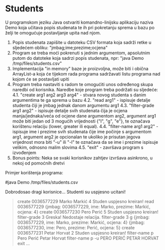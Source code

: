 # Students

U programskom jeziku Java ostvariti komandno-linijsku aplikaciju naziva Demo koja učitava popis studenata te 
ih pri pokretanju sprema u bazu po želji te omogućuje postavljanje upita nad njom.

1. Popis studenata zapišite u datoteku CSV formata koja sadrži retke u sljedećem obliku: "jmbag;ime;prezime;ocjena"
2. Program se treba moći pokrenuti s jednim argumentom, apsolutnim putom do datoteke koja sadrzi popis studenata, npr: "java Demo /tmp/files/students.csv"
3. Implementacija "in memory" baze je proizvoljna, može biti i obična ArrayList-a koja će tijekom rada programa sadržavati listu programa nad kojom će se postavljati upiti
4. Program treba nastaviti s radom te omogućiti unos određenog skupa naredbi od korisnika. Naredbe koje program treba podržati su sljedeće:
	4.1. "create arg1 arg2 arg3 arg4" - stvara novog studenta s danim argumentima te ga sprema u bazu
	4.2. "read arg1" - ispisuje detalje studenta čiji je jmbag jednak danom argumentu arg1
	4.3. "filter-grade arg1 arg2" - ispisuje detalje svih studenata čija je ocjena manja/jednaka/veća od ocjene dane argumentom arg2, argument arg1 može biti jedan od 3 mogućih vrijednosti {"l", "g", "e"}, te označava korištenu relaciju (lower, greater ili equal). 
	4.4. "filter-name arg1 arg2" - ispisuje ime i prezime svih studenata čije ime počinje s argumentom arg1, argument arg2 je opcionalan te ukoliko je prisutan jegova vrijednost mora biti "-u" ili "-l" te označava da se ime i prezime ispisuje velikim, odnosno malim slovima
	4.5. "exit" - završava program s izvođenjem
5. Bonus points: Neka se svaki korisnikov zahtjev izvršava asinkrono, u nekoj od pomoćnih dretvi

Primjer korištenja programa:

#java Demo /tmp/files/students.csv

Dobrodosao dragi korisnice...
Studenti su uspjesno ucitani!

> create 0036577229 Marko Markić 4
Studen uspjesno kreiran!
> read 0036577229
{jmbag: 0036577229, ime: Marko, prezime: Markić, ocjena: 4}
> create 0036577230 Pero Perić 5
Studen uspjesno kreiran!
> filter-grade 3
Greska! Nedostaje relacija.
> filter-grade 3 g
{jmbag: 0036577229, ime: Marko, prezime: Markić, ocjena: 4}
{jmbag: 0036577230, ime: Pero, prezime: Perić, ocjena: 5}
> create 0036577231 Petar Horvat 2
Studen uspjesno kreiran!
> filter-name p
Pero Perić
Petar Horvat
> filter-name p -u
PERO PERIĆ
PETAR HORVAT
> exit
...
